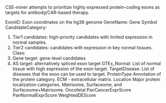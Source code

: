 
CSE-miner attempts to prioritize highly expressed protein-coding exons as targets for antibody/CAR-based therapy.

ExonID: Exon coordinates on the hg38 genome
GeneName: Gene Symbol
CandidateCategory: 
   1. Tier1 candidates: high-priority candidates with limited expression in normal samples.
   2. Tier2 candidates: candidates with expression in key normal tissues.
Class: 
   1. Gene target: gene-level candidates
   2. AS target: alternatively spliced exon target
GTEx_Normal:
   List of normal tissue with high expression of the exon target.
TargetDisease:
   List of diseases that the exon can be used to target.
ProteinType
   Annotation of the protein category. ECM - extracellular matrix. 
Location
   Major protein localization categories. Matrisome, Surfaceome, and Surfaceome+Matrisome.
Oncofetal
PanCancerExprScore
PanNormalExprScore
WeightedDEScore
